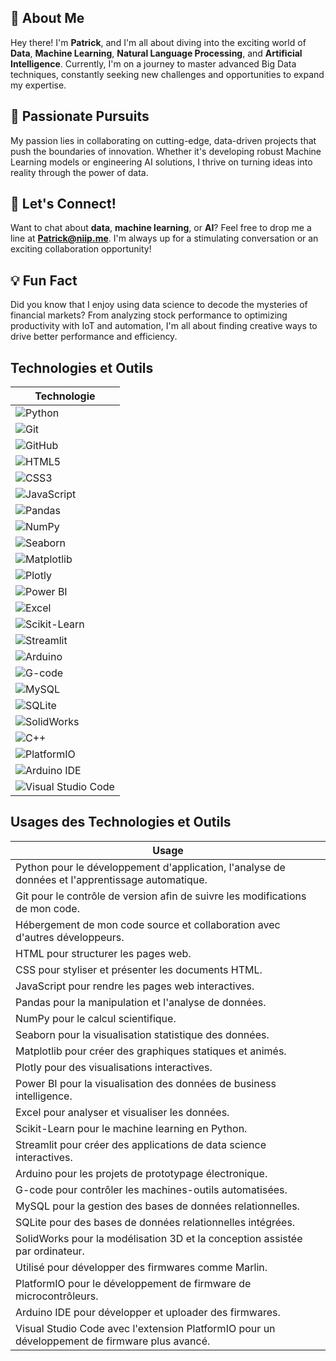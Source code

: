 ## 👋 **About Me**

Hey there! I'm **Patrick**, and I'm all about diving into the exciting world of **Data**, **Machine Learning**, **Natural Language Processing**, and **Artificial Intelligence**. Currently, I'm on a journey to master advanced Big Data techniques, constantly seeking new challenges and opportunities to expand my expertise.

## 🚀 **Passionate Pursuits**

My passion lies in collaborating on cutting-edge, data-driven projects that push the boundaries of innovation. Whether it's developing robust Machine Learning models or engineering AI solutions, I thrive on turning ideas into reality through the power of data.

## 🎉 **Let's Connect!**

Want to chat about **data**, **machine learning**, or **AI**? Feel free to drop me a line at **Patrick@niip.me**. I'm always up for a stimulating conversation or an exciting collaboration opportunity!

## 💡 **Fun Fact**

Did you know that I enjoy using data science to decode the mysteries of financial markets? From analyzing stock performance to optimizing productivity with IoT and automation, I'm all about finding creative ways to drive better performance and efficiency.





## Technologies et Outils

| Technologie |
| --- |
| ![Python](https://img.shields.io/badge/Python-3776AB?style=for-the-badge&logo=python&logoColor=white) |
| ![Git](https://img.shields.io/badge/Git-F05032?style=for-the-badge&logo=git&logoColor=white) |
| ![GitHub](https://img.shields.io/badge/GitHub-181717?style=for-the-badge&logo=github&logoColor=white) |
| ![HTML5](https://img.shields.io/badge/HTML5-E34F26?style=for-the-badge&logo=html5&logoColor=white) |
| ![CSS3](https://img.shields.io/badge/CSS3-1572B6?style=for-the-badge&logo=css3&logoColor=white) |
| ![JavaScript](https://img.shields.io/badge/JavaScript-F7DF1E?style=for-the-badge&logo=javascript&logoColor=black) |
| ![Pandas](https://img.shields.io/badge/Pandas-150458?style=for-the-badge&logo=pandas&logoColor=white) |
| ![NumPy](https://img.shields.io/badge/NumPy-013243?style=for-the-badge&logo=numpy&logoColor=white) |
| ![Seaborn](https://img.shields.io/badge/Seaborn-3776AB?style=for-the-badge&logo=python&logoColor=white) |
| ![Matplotlib](https://img.shields.io/badge/Matplotlib-3776AB?style=for-the-badge&logo=python&logoColor=white) |
| ![Plotly](https://img.shields.io/badge/Plotly-3F4F75?style=for-the-badge&logo=plotly&logoColor=white) |
| ![Power BI](https://img.shields.io/badge/Power_BI-F2C811?style=for-the-badge&logo=powerbi&logoColor=black) |
| ![Excel](https://img.shields.io/badge/Excel-217346?style=for-the-badge&logo=microsoftexcel&logoColor=white) |
| ![Scikit-Learn](https://img.shields.io/badge/Scikit--Learn-F7931E?style=for-the-badge&logo=scikitlearn&logoColor=white) |
| ![Streamlit](https://img.shields.io/badge/Streamlit-FF4B4B?style=for-the-badge&logo=streamlit&logoColor=white) |
| ![Arduino](https://img.shields.io/badge/Arduino-00979D?style=for-the-badge&logo=arduino&logoColor=white) |
| ![G-code](https://img.shields.io/badge/G--code-000000?style=for-the-badge&logo=gcode&logoColor=white) |
| ![MySQL](https://img.shields.io/badge/MySQL-4479A1?style=for-the-badge&logo=mysql&logoColor=white) |
| ![SQLite](https://img.shields.io/badge/SQLite-003B57?style=for-the-badge&logo=sqlite&logoColor=white) |
| ![SolidWorks](https://img.shields.io/badge/SolidWorks-FF0000?style=for-the-badge&logo=dassaultsystemes&logoColor=white) |
| ![C++](https://img.shields.io/badge/C++-00599C?style=for-the-badge&logo=c%2B%2B&logoColor=white) |
| ![PlatformIO](https://img.shields.io/badge/PlatformIO-FF7F50?style=for-the-badge&logo=platformio&logoColor=white) |
| ![Arduino IDE](https://img.shields.io/badge/Arduino_IDE-00979D?style=for-the-badge&logo=arduino&logoColor=white) |
| ![Visual Studio Code](https://img.shields.io/badge/VS_Code-007ACC?style=for-the-badge&logo=visualstudiocode&logoColor=white) |

## Usages des Technologies et Outils

| Usage |
| --- |
| Python pour le développement d'application, l'analyse de données et l'apprentissage automatique. |
| Git pour le contrôle de version afin de suivre les modifications de mon code. |
| Hébergement de mon code source et collaboration avec d'autres développeurs. |
| HTML pour structurer les pages web. |
| CSS pour styliser et présenter les documents HTML. |
| JavaScript pour rendre les pages web interactives. |
| Pandas pour la manipulation et l'analyse de données. |
| NumPy pour le calcul scientifique. |
| Seaborn pour la visualisation statistique des données. |
| Matplotlib pour créer des graphiques statiques et animés. |
| Plotly pour des visualisations interactives. |
| Power BI pour la visualisation des données de business intelligence. |
| Excel pour analyser et visualiser les données. |
| Scikit-Learn pour le machine learning en Python. |
| Streamlit pour créer des applications de data science interactives. |
| Arduino pour les projets de prototypage électronique. |
| G-code pour contrôler les machines-outils automatisées. |
| MySQL pour la gestion des bases de données relationnelles. |
| SQLite pour des bases de données relationnelles intégrées. |
| SolidWorks pour la modélisation 3D et la conception assistée par ordinateur. |
| Utilisé pour développer des firmwares comme Marlin. |
| PlatformIO pour le développement de firmware de microcontrôleurs. |
| Arduino IDE pour développer et uploader des firmwares. |
| Visual Studio Code avec l'extension PlatformIO pour un développement de firmware plus avancé. |

